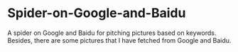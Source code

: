 # Spider-on-Google-and-Baidu
A spider on Google and Baidu for pitching pictures based on keywords.
Besides, there are some pictures that I have fetched from Google and Baidu.

